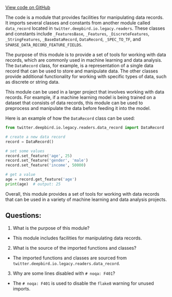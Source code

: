 [View code on GitHub](https://github.com/misbahsy/the-algorithm/twml/twml/readers/data_record.py)

The code is a module that provides facilities for manipulating data records. It imports several classes and constants from another module called `data_record` located in `twitter.deepbird.io.legacy.readers`. These classes and constants include `_FeaturesBase`, `_Features`, `_DiscreteFeatures`, `_StringFeatures`, `_BaseDataRecord`, `DataRecord`, `_SPEC_TO_TF`, and `SPARSE_DATA_RECORD_FEATURE_FIELDS`. 

The purpose of this module is to provide a set of tools for working with data records, which are commonly used in machine learning and data analysis. The `DataRecord` class, for example, is a representation of a single data record that can be used to store and manipulate data. The other classes provide additional functionality for working with specific types of data, such as discrete or string data. 

This module can be used in a larger project that involves working with data records. For example, if a machine learning model is being trained on a dataset that consists of data records, this module can be used to preprocess and manipulate the data before feeding it into the model. 

Here is an example of how the `DataRecord` class can be used:

```python
from twitter.deepbird.io.legacy.readers.data_record import DataRecord

# create a new data record
record = DataRecord()

# set some values
record.set_feature('age', 25)
record.set_feature('gender', 'male')
record.set_feature('income', 50000)

# get a value
age = record.get_feature('age')
print(age)  # output: 25
``` 

Overall, this module provides a set of tools for working with data records that can be used in a variety of machine learning and data analysis projects.
## Questions: 
 1. What is the purpose of this module?
- This module includes facilities for manipulating data records.

2. What is the source of the imported functions and classes?
- The imported functions and classes are sourced from `twitter.deepbird.io.legacy.readers.data_record`.

3. Why are some lines disabled with `# noqa: F401`?
- The `# noqa: F401` is used to disable the `flake8` warning for unused imports.